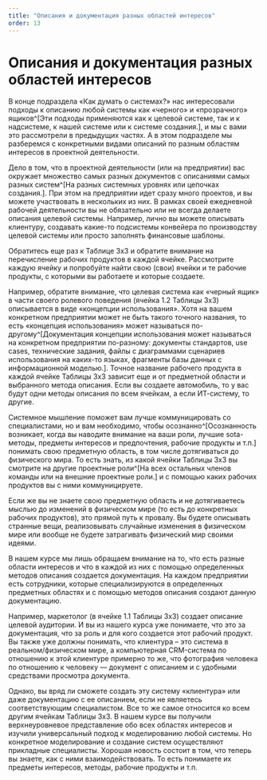 ```yaml
---
title: "Описания и документация разных областей интересов"
order: 13
---
```


# Описания и документация разных областей интересов



В конце подраздела «Как думать о системах?» нас интересовали подходы к описанию любой системы как «черного» и «прозрачного» ящиков^[Эти подходы применяются как к целевой системе, так и к надсистеме, к нашей системе или к системе создания.], и мы с вами это рассмотрели в предыдущих частях. А в этом подразделе мы разберемся с конкретными видами описаний по разным областям интересов в проектной деятельности.

Дело в том, что в проектной деятельности (или на предприятии) вас окружает множество самых разных документов с описаниями самых разных систем^[На разных системных уровнях или цепочках создания.]. При этом на предприятии идет сразу много проектов, и вы можете участвовать в нескольких из них. В рамках своей ежедневной рабочей деятельности вы не обязательно или не всегда делаете описания целевой системы. Например, лично вы можете описывать клиентуру, создавать какие-то подсистемы конвейера по производству целевой системы или просто заполнять финансовые шаблоны.

Обратитесь еще раз к Таблице 3х3 и обратите внимание на перечисление рабочих продуктов в каждой ячейке. Рассмотрите каждую ячейку и попробуйте найти свою (свои) ячейки и те рабочие продукты, с которыми вы работаете и которые создаете.

Например, обратите внимание, что целевая система как «черный ящик» в части своего ролевого поведения (ячейка 1.2 Таблицы 3х3) описывается в виде «концепции использования». Хотя на вашем конкретном предприятии может не быть такого точного названия, то есть «концепция использования» может называться по-другому^[Документация концепции использования может называться на конкретном предприятии по-разному: документы стандартов, use cases, технические задания, файлы с диаграммами сценариев использования на каких-то языках, фрагменты базы данных с информационной моделью.]. Точное название рабочего продукта в каждой ячейке Таблицы 3х3 зависит еще и от предметной области и выбранного метода описания. Если вы создаете автомобиль, то у вас будут одни методы описания по всем ячейкам, а если ИТ-систему, то другие.

Системное мышление поможет вам лучше коммуницировать со специалистами, но и вам необходимо, чтобы осознанно^[Осознанность возникает, когда вы наводите внимание на ваши роли, лучшие sota-методы, предметы интересов и предпочтения, рабочие продукты и т.п.] понимать свою предметную область, в том числе дотягиваться до физического мира. То есть знать, из какой ячейки Таблицы 3х3 вы смотрите на другие проектные роли^[На всех остальных членов команды или на внешние проектные роли.] и с помощью каких рабочих продуктов вы с ними коммуницируете.

Если же вы не знаете свою предметную область и не дотягиваетесь мыслью до изменений в физическом мире (то есть до конкретных рабочих продуктов), это прямой путь к провалу. Вы будете описывать странные вещи, реализовывать случайные изменения в физическом мире или вообще не будете затрагивать физический мир своими идеями.

В нашем курсе мы лишь обращаем внимание на то, что есть разные области интересов и что в каждой из них с помощью определенных методов описания создается документация. На каждом предприятии есть сотрудники, которые специализируются в определенных предметных областях и с помощью методов описания создают данную документацию.

Например, маркетолог (в ячейке 1.1 Таблицы 3х3) создает описание целевой аудитории. И вы из нашего курса уже понимаете, что это за документация, что за роль и для кого создается этот рабочий продукт. Вы также уже должны понимать, что клиентура – это система в реальном/физическом мире, а компьютерная CRM-система по отношению к этой клиентуре примерно то же, что фотография человека по отношению к человеку — документ с описанием и с удобными средствами просмотра документа.

Однако, вы вряд ли сможете создать эту систему «клиентура» или даже документацию с ее описанием, если не являетесь соответствующим специалистом. Все то же самое относится ко всем другим ячейкам Таблицы 3х3. В нашем курсе вы получили верхнеуровневое представление обо всех областях интересов и изучили универсальный подход к моделированию любой системы. Но конкретное моделирование и создание систем осуществляют прикладные специалисты. Хорошая новость состоит в том, что теперь вы знаете, как с ними взаимодействовать. То есть понимаете их предметы интересов, методы, рабочие продукты и т.п.

